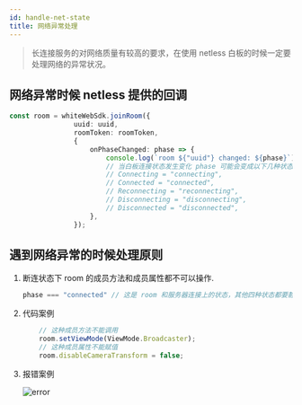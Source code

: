 ```yaml
---
id: handle-net-state
title: 网络异常处理
---
```


> 长连接服务的对网络质量有较高的要求，在使用 netless 白板的时候一定要处理网络的异常状况。

## 网络异常时候 netless 提供的回调

``` ts
const room = whiteWebSdk.joinRoom({
                uuid: uuid,
                roomToken: roomToken,
                {
                    onPhaseChanged: phase => {
                        console.log(`room ${"uuid"} changed: ${phase}`);
                        // 当白板连接状态发生变化 phase 可能会变成以下几种状态
                        // Connecting = "connecting",
                        // Connected = "connected",
                        // Reconnecting = "reconnecting",
                        // Disconnecting = "disconnecting",
                        // Disconnected = "disconnected",
                    },
                });
```

## 遇到网络异常的时候处理原则

1. 断连状态下 room 的成员方法和成员属性都不可以操作.

    ``` ts
    phase === "connected" // 这是 room 和服务器连接上的状态，其他四种状态都要静止一切操作
    ```

2. 代码案例

    ``` ts
        // 这种成员方法不能调用
        room.setViewMode(ViewMode.Broadcaster);
        // 这种成员属性不能赋值
        room.disableCameraTransform = false;
    ```

3. 报错案例

    ![error](/img/error.png)
